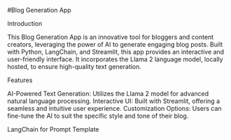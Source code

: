 #Blog Generation App


Introduction

This Blog Generation App is an innovative tool for bloggers and content creators, leveraging the power of AI to generate engaging blog posts. Built with Python, LangChain, and Streamlit, this app provides an interactive and user-friendly interface. It incorporates the Llama 2 language model, locally hosted, to ensure high-quality text generation.



Features

AI-Powered Text Generation: Utilizes the Llama 2 model for advanced natural language processing.
Interactive UI: Built with Streamlit, offering a seamless and intuitive user experience.
Customization Options: Users can fine-tune the AI to suit the specific style and tone of their blog.

LangChain for Prompt Template
